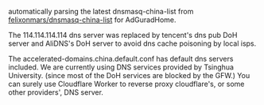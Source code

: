 automatically parsing the latest dnsmasq-china-list from [felixonmars/dnsmasq-china-list](https://github.com/felixonmars/dnsmasq-china-list) for AdGuradHome.

The 114.114.114.114 dns server was replaced by tencent's dns pub DoH server and AliDNS's DoH server to avoid dns cache poisoning by local isps.

The accelerated-domains.china.default.conf has default dns servers included. We are currently using DNS services provided by Tsinghua University. (since most of the DoH services are blocked by the GFW.) You can surely use Cloudflare Worker to reverse proxy cloudflare's, or some other providers', DNS server.
